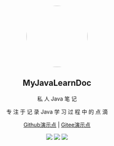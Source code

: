 <div align="center">
  <img width="160px" style="border-radius:50%" bor src="https://i.vgy.me/GPooJT.png">
  <h2 align="center">
    MyJavaLearnDoc
  </h2>
  <p align="center">
    私 人 Java 笔 记
  </p> 
  <p align="center">
    专 注 于 记 录 Java 学 习 过 程 中 的 点 滴 
  </p> 
  
  <p align="center">
    <a href="https://brokyz.github.io/JavaLearnDoc/" target="_blank">Github演示点</a> | 
    <a href="https://broky-dev.gitee.io/myjavalearndoc/" target="_blank">Gitee演示点</a>

  <!--[文档](https://13roky.github.io/JavaLearnDoc/) | [演示](https://broky-dev.gitee.io/myjavalearndoc)-->
[![](https://img.shields.io/badge/version-v1.0.0-green)](https://github.com/13roky/JavaLearnDoc) [![](https://img.shields.io/badge/build%20by-docsify-orange)](https://github.com/docsifyjs/docsify) [![](https://img.shields.io/badge/author-13roky-blue)](https://www.cnblogs.com/13roky/)
</div>
